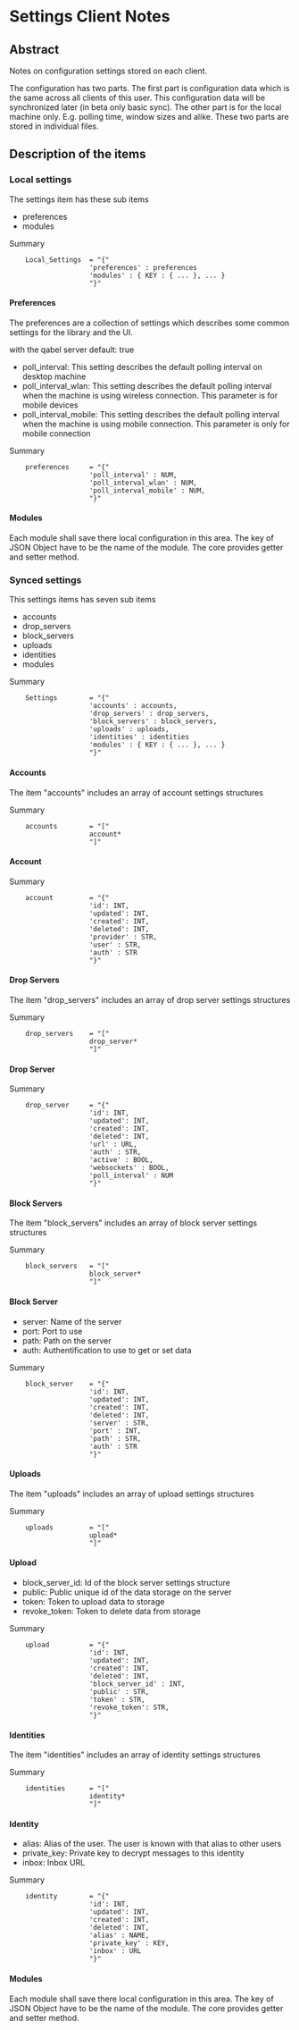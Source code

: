 # Settings Client Notes

## Abstract
Notes on configuration settings stored on each client.

The configuration has two parts. The first part is configuration data which is the same across all clients of this user. This configuration data will be synchronized later (in beta only basic sync). The other part is for the local machine only. E.g. polling time, window sizes and alike. These two parts are stored in individual files.

## Description of the items

### Local settings

The settings item has these sub items
* preferences
* modules

Summary

        Local_Settings  = "{"
                        'preferences' : preferences
                        'modules' : { KEY : { ... }, ... }
                        "}"

#### Preferences

The preferences are a collection of settings which describes some common settings
for the library and the UI.

 with the qabel server
 default: true
 * poll_interval: This setting describes the default polling interval on
 desktop machine
 * poll_interval_wlan: This setting describes the default polling interval
 when the machine is using wireless connection. This parameter is for mobile
 devices
 * poll_interval_mobile: This setting describes the default polling interval
 when the machine is using mobile connection. This parameter is only for mobile
 connection

Summary

        preferences     = "{"
                        'poll_interval' : NUM,
                        'poll_interval_wlan' : NUM,
                        'poll_interval_mobile' : NUM,
                        "}"

#### Modules

Each module shall save there local configuration in this area. The key of JSON Object have to be the name of the module. The core provides getter and setter method. 

### Synced settings

This settings items has seven sub items
 * accounts
 * drop_servers
 * block_servers
 * uploads
 * identities
 * modules

Summary

        Settings        = "{"
                        'accounts' : accounts,
                        'drop_servers' : drop_servers,
                        'block_servers' : block_servers,
                        'uploads' : uploads,
                        'identities' : identities
                        'modules' : { KEY : { ... }, ... }
                        "}"

#### Accounts

The item "accounts" includes an array of account settings structures

Summary

        accounts        = "["
                        account*
                        "]"


#### Account

Summary

        account         = "{"
                        'id': INT,
                        'updated': INT,
                        'created': INT,
                        'deleted': INT,
                        'provider' : STR,
                        'user' : STR,
                        'auth' : STR
                        "}"

#### Drop Servers

The item "drop_servers" includes an array of drop server settings structures

Summary

        drop_servers    = "["
                        drop_server*
                        "]"

#### Drop Server

Summary

        drop_server     = "{"
                        'id': INT,
                        'updated': INT,
                        'created': INT,
                        'deleted': INT,
                        'url' : URL,
                        'auth' : STR,
                        'active' : BOOL,
                        'websockets' : BOOL,
                        'poll_interval' : NUM
                        "}"

#### Block Servers

The item "block_servers" includes an array of block server settings structures

Summary

        block_servers   = "["
                        block_server*
                        "]"

#### Block Server

 * server: Name of the server
 * port: Port to use
 * path: Path on the server
 * auth: Authentification to use to get or set data

Summary

        block_server    = "{"
                        'id': INT,
                        'updated': INT,
                        'created': INT,
                        'deleted': INT,
                        'server' : STR,
                        'port' : INT,
                        'path' : STR,
                        'auth' : STR
                        "}"

#### Uploads

The item "uploads" includes an array of upload settings structures

Summary

        uploads         = "["
                        upload*
                        "]"

#### Upload

 * block_server_id: Id of the block server settings structure
 * public: Public unique id of the data storage on the server
 * token: Token to upload data to storage
 * revoke_token: Token to delete data from storage

Summary

        upload          = "{"
                        'id': INT,
                        'updated': INT,
                        'created': INT,
                        'deleted': INT,
                        'block_server_id' : INT,
                        'public' : STR,
                        'token' : STR,
                        'revoke_token': STR,
                        "}"

#### Identities

The item "identities" includes an array of identity settings structures

Summary

        identities      = "["
                        identity*
                        "]"

#### Identity

 * alias: Alias of the user. The user is known with that alias to other users
 * private_key: Private key to decrypt messages to this identity
 * inbox: Inbox URL

Summary

        identity        = "{"
                        'id': INT,
                        'updated': INT,
                        'created': INT,
                        'deleted': INT,
                        'alias' : NAME,
                        'private_key' : KEY,
                        'inbox' : URL
                        "}"

#### Modules

Each module shall save there local configuration in this area. The key of JSON Object have to be the name of the module. The core provides getter and setter method. 
